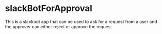 # slackBotForApproval
This is a slackbot app that can be used to ask for a request from a user and the approver can either reject or approve the request
